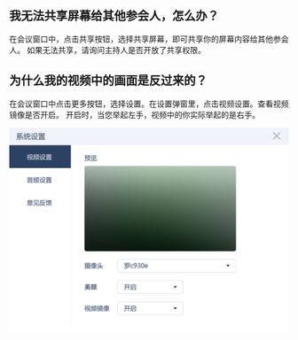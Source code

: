 ## 我无法共享屏幕给其他参会人，怎么办？

在会议窗口中，点击共享按钮，选择共享屏幕，即可共享你的屏幕内容给其他参会人。
如果无法共享，请询问主持人是否开放了共享权限。

## 为什么我的视频中的画面是反过来的？

在会议窗口中点击更多按钮，选择设置。在设置弹窗里，点击视频设置。查看视频镜像是否开启。
开启时，当您举起左手，视频中的你实际举起的是右手。

![视频设置](/resources/cn/vedio_problem_1.png)